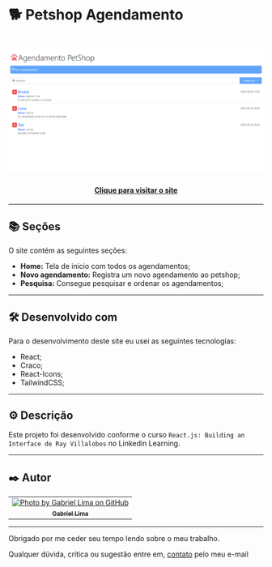 # 🐕 Petshop Agendamento

<h1 align="center">
  <img src="public/assets/preview.png">
</h1>

<h4 align="center"><a href="">Clique para visitar o site</a></h4>

---

## 📚 Seções

O site contém as seguintes seções:
- **Home:** Tela de início com todos os agendamentos;
- **Novo agendamento:** Registra um novo agendamento ao petshop;
- **Pesquisa:** Consegue pesquisar e ordenar os agendamentos;

---

## 🛠️ Desenvolvido com

Para o desenvolvimento deste site eu usei as seguintes tecnologias:
- React;
- Craco;
- React-Icons;
- TailwindCSS;

---

## ⚙️ Descrição

Este projeto foi desenvolvido conforme o curso `React.js: Building an Interface de Ray Villalobos` no Linkedin Learning.

---

## ✒️ Autor

<table>
  <tr>
    <td align="center">
      <a href="https://github.com/Gabriellimmaa">
        <img src="https://avatars3.githubusercontent.com/u/42157830" width="100px;" alt="Photo by Gabriel Lima on GitHub"/><br>
        <sub>
          <b>Gabriel Lima</b>
        </sub>
      </a>
    </td>
  </tr>
</table>

---

Obrigado por me ceder seu tempo lendo sobre o meu trabalho.

Qualquer dúvida, crítica ou sugestão entre em, <a href="mailto:gabriellimamoraes@gmail.com/">contato</a> pelo meu e-mail
